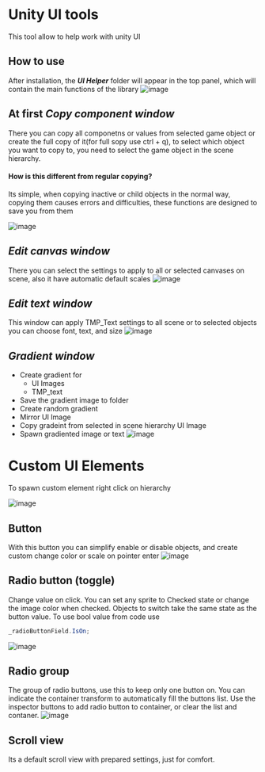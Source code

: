 # Unity UI tools
This tool allow to help work with unity UI
## How to use
After installation, the ***UI Helper*** folder will appear in the top panel, which will contain the main functions of the library
![image](https://github.com/Alastor606/Unity-UI-Tools/assets/114815838/2d4f8d0c-20b0-4741-a012-120eda2b6145)
## At first ***Copy component window***
There you can copy all componetns or values from selected game object or create the full copy of it(for full sopy use ctrl + q), to select which object you want to copy to, you need to select the game object in the scene hierarchy.
#### How is this different from regular copying?
Its simple, when copying inactive or child objects in the normal way, copying them causes errors and difficulties, these functions are designed to save you from them

![image](https://github.com/Alastor606/Unity-UI-Tools/assets/114815838/0377217e-7adc-4df9-8232-fdb66a8c8a18)
## ***Edit canvas window***
There you can select the settings to apply to all or selected canvases on scene, also it have automatic default scales
![image](https://github.com/Alastor606/Unity-UI-Tools/assets/114815838/27873144-abfe-4d2d-b926-a3484eb61af4)
## ***Edit text window***
This window can apply TMP_Text settings to all scene or to selected objects you can choose font, text, and size
![image](https://github.com/Alastor606/Unity-UI-Tools/assets/114815838/d895e967-5278-4646-b3a3-1d0477839e56)
## ***Gradient window***
- Create gradient for
  - UI Images
  - TMP_text
- Save the gradient image to folder
- Create random gradient
- Mirror UI Image
- Copy gradeint from selected in scene hierarchy UI Image
- Spawn gradiented image or text
![image](https://github.com/Alastor606/Unity-UI-Tools/assets/114815838/ed2efece-c125-4a6d-a920-53f83e984ae1)
# Custom UI Elements
To spawn custom element right click on hierarchy

![image](https://github.com/Alastor606/Unity-UI-Tools/assets/114815838/3a0bceff-6281-4019-a21f-670063e102f1)
## Button
With this button you can simplify enable or disable objects, and create custom change color or scale on pointer enter
![image](https://github.com/Alastor606/Unity-UI-Tools/assets/114815838/ce974eff-21ac-4fdd-81cf-6fb4ed0a31fe)
## Radio button (toggle)
Change value on click. You can set any sprite to Checked state or change the image color when checked.
Objects to switch take the same state as the button value.
To use bool value from code use 
```cs
_radioButtonField.IsOn;
```
![image](https://github.com/Alastor606/Unity-UI-Tools/assets/114815838/e44b3a59-d20b-409f-a0d7-eca6ddbbfcad)
## Radio group
The group of radio buttons, use this to keep only one button on. You can indicate the container transform to automatically fill the buttons list.
Use the inspector buttons to add radio button to container, or clear the list and contaner.
![image](https://github.com/Alastor606/Unity-UI-Tools/assets/114815838/94cd5ec2-91c4-434b-9376-c977336651b7)
## Scroll view 
Its a default scroll view with prepared settings, just for comfort.





